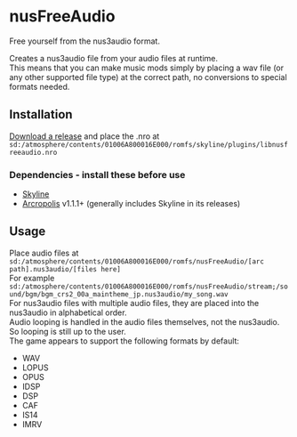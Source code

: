 # nusFreeAudio
Free yourself from the nus3audio format.

Creates a nus3audio file from your audio files at runtime.  
This means that you can make music mods simply by placing a wav file (or any other supported file type) at the correct path, no conversions to special formats needed.  
## Installation
[Download a release](https://github.com/Genwald/nusFreeAudio/releases/latest) and place the .nro at `sd:/atmosphere/contents/01006A800016E000/romfs/skyline/plugins/libnusfreeaudio.nro`
### Dependencies - install these before use
- [Skyline](https://github.com/skyline-dev/skyline/releases)
- [Arcropolis](https://github.com/Raytwo/ARCropolis/releases) v1.1.1+ (generally includes Skyline in its releases)
## Usage
Place audio files at `sd:/atmosphere/contents/01006A800016E000/romfs/nusFreeAudio/[arc path].nus3audio/[files here]`  
For example `sd:/atmosphere/contents/01006A800016E000/romfs/nusFreeAudio/stream;/sound/bgm/bgm_crs2_00a_maintheme_jp.nus3audio/my_song.wav`  
For nus3audio files with multiple audio files, they are placed into the nus3audio in alphabetical order.  
Audio looping is handled in the audio files themselves, not the nus3audio. So looping is still up to the user.  
The game appears to support the following formats by default:
- WAV
- LOPUS
- OPUS
- IDSP
- DSP
- CAF
- IS14
- IMRV